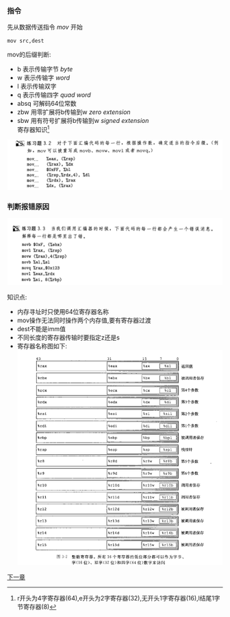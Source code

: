 ### 指令
先从数据传送指令 *mov* 开始   
```
mov src,dest  
```
mov的后缀判断:
- b 表示传输字节 *byte*
- w 表示传输字 *word*
- l 表示传输双字
- q 表示传输四字 *quad word*
- absq 可解码64位常数
- zbw 用零扩展将b传输到w *zero extension*
- sbw 用有符号扩展将b传输到w *signed extension*  
寄存器知识[^1]
[^1]:r开头为4字寄存器(64),e开头为2字寄存器(32),无开头1字寄存器(16),l结尾1字节寄存器(8)  

![3.2练习题](./picturefield/3.2.png)  

### 判断报错原因

![3.3练习题](./picturefield/3.3.png)

知识点:
- 内存寻址时只使用64位寄存器名称 
- mov操作无法同时操作两个内存值,要有寄存器过渡
- dest不能是imm值
- 不同长度的寄存器传输时要指定z还是s
- 寄存器名称图如下:
![寄存器名称](./picturefield/register.png)

[下一章](3.4_3.5_coding.md)